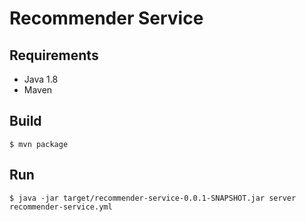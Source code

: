 # Recommender Service

## Requirements

- Java 1.8
- Maven

## Build

    $ mvn package

## Run

    $ java -jar target/recommender-service-0.0.1-SNAPSHOT.jar server recommender-service.yml
